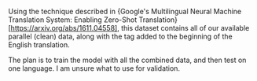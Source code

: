 Using the technique described in {Google's Multilingual Neural Machine Translation System: Enabling Zero-Shot Translation}[https://arxiv.org/abs/1611.04558], this dataset contains all of our available parallel (clean) data, along with the tag added to the beginning of the English translation.

The plan is to train the model with all the combined data, and then test on one language. I am unsure what to use for validation.
